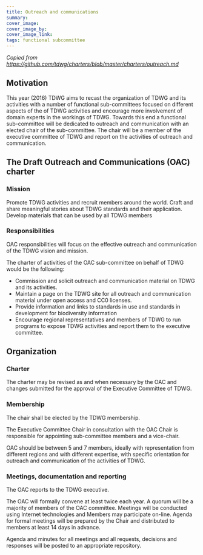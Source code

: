 ```yaml
---
title: Outreach and communications
summary: 
cover_image: 
cover_image_by: 
cover_image_link: 
tags: functional subcommittee
---
```


_Copied from <https://github.com/tdwg/charters/blob/master/charters/outreach.md>_

## Motivation

This year (2016) TDWG aims to recast the organization of TDWG and its activities with a number of functional sub-committees focused on different aspects of the of TDWG activities and encourage more involvement of domain experts in the workings of TDWG. Towards this end a functional sub-committee will be dedicated to outreach and communication with an elected chair of the sub-committee. The chair will be a member of the executive committee of TDWG and report on the activities of outreach and communication. 

## The Draft Outreach and Communications (OAC) charter

### Mission

Promote TDWG activities and recruit members around the world. Craft and share meaningful stories about TDWG standards and their application. Develop materials that can be used by all TDWG members 

### Responsibilities

OAC responsibilities will focus on the effective outreach and communication of the TDWG vision and mission.

The charter of activities of the OAC sub-committee on behalf of TDWG would be the following:

* Commission and solicit outreach and communication material on TDWG and its activities.
* Maintain a page on the TDWG site for all outreach and communication material under open access and CC0 licenses. 
* Provide information and links to standards in use and standards in development for biodiversity information
* Encourage regional representatives and members of TDWG to run programs to expose TDWG activities and report them to the executive committee. 

## Organization

### Charter

The charter may be revised as and when necessary by the OAC and changes submitted for the approval of the Executive Committee of TDWG.

### Membership

The chair shall be elected by the TDWG membership. 

The Executive Committee Chair in consultation with the OAC Chair is responsible for appointing sub-committee members and a vice-chair.

OAC should be between 5 and 7 members, ideally with representation from different regions and with different expertise, with specific orientation for outreach and communication of the activities of TDWG. 
 
### Meetings, documentation and reporting

The OAC reports to the TDWG executive.   

The OAC will formally convene at least twice each year.  A quorum will be a majority of members of the OAC committee.  Meetings will be conducted using Internet technologies and Members may participate on-line.  Agenda for formal meetings will be prepared by the Chair and distributed to members at least 14 days in advance. 

Agenda and minutes for all meetings and all requests, decisions and responses will be posted to an appropriate repository.